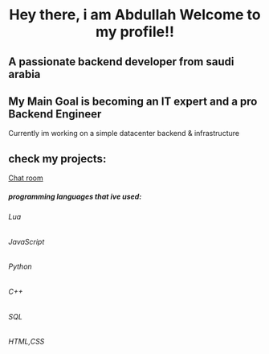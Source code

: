 <!DOCTYPE html>
<html lang="en">
<head>
    <meta charset="UTF-8">
    <meta name="viewport" content="width=device-width, initial-scale=1.0">
</head>
<body>
        <h1 style="text-align: center;">Hey there, i am Abdullah Welcome to my profile!!</h1>
        <h2>A passionate backend developer from saudi arabia</h2>
        <h2>
        My Main Goal is becoming an IT expert and a pro Backend Engineer
        </h2>
        <p>
        Currently im working on a simple datacenter backend & infrastructure
        </p>
        <h2>check my projects: </h2>
        <a href="https://github.com/abooodgmaing/chat-room">Chat room</a>
        <h5>programming languages that ive used:</h5>
        <h6>Lua</h6>
        <h6>JavaScript</h6>
        <h6>Python</h6>
        <h6>C++</h6>
        <h6>SQL</h6>
        <h6>HTML,CSS</h6>




</body>
</html>
